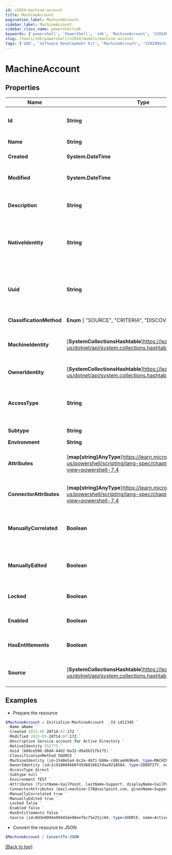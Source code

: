 ```yaml
---
id: v2024-machine-account
title: MachineAccount
pagination_label: MachineAccount
sidebar_label: MachineAccount
sidebar_class_name: powershellsdk
keywords: ['powershell', 'PowerShell', 'sdk', 'MachineAccount', 'V2024MachineAccount'] 
slug: /tools/sdk/powershell/v2024/models/machine-account
tags: ['SDK', 'Software Development Kit', 'MachineAccount', 'V2024MachineAccount']
---
```



# MachineAccount

## Properties

Name | Type | Description | Notes
------------ | ------------- | ------------- | -------------
**Id** | **String** | System-generated unique ID of the Object | [optional] [readonly] 
**Name** | **String** | Name of the Object | [required]
**Created** | **System.DateTime** | Creation date of the Object | [optional] [readonly] 
**Modified** | **System.DateTime** | Last modification date of the Object | [optional] [readonly] 
**Description** | **String** | A description of the machine account | [optional] 
**NativeIdentity** | **String** | The unique ID of the machine account generated by the source system | [required]
**Uuid** | **String** | The unique ID of the account as determined by the account schema | [optional] 
**ClassificationMethod** |  **Enum** [  "SOURCE",    "CRITERIA",    "DISCOVERY",    "MANUAL" ] | Classification Method | [required]
**MachineIdentity** | [**SystemCollectionsHashtable**]https://learn.microsoft.com/en-us/dotnet/api/system.collections.hashtable?view=net-9.0 | The machine identity this account is associated with | [optional] 
**OwnerIdentity** | [**SystemCollectionsHashtable**]https://learn.microsoft.com/en-us/dotnet/api/system.collections.hashtable?view=net-9.0 | The identity who owns this account. | [optional] 
**AccessType** | **String** | The connection type of the source this account is from | [optional] 
**Subtype** | **String** | The sub-type | [optional] 
**Environment** | **String** | Environment | [optional] 
**Attributes** | [**map[string]AnyType**]https://learn.microsoft.com/en-us/powershell/scripting/lang-spec/chapter-04?view=powershell-7.4 | Custom attributes specific to the machine account | [optional] 
**ConnectorAttributes** | [**map[string]AnyType**]https://learn.microsoft.com/en-us/powershell/scripting/lang-spec/chapter-04?view=powershell-7.4 | The connector attributes for the account | [required]
**ManuallyCorrelated** | **Boolean** | Indicates if the account has been manually correlated to an identity | [optional] [default to $false]
**ManuallyEdited** | **Boolean** | Indicates if the account has been manually edited | [required][default to $false]
**Locked** | **Boolean** | Indicates if the account is currently locked | [required]
**Enabled** | **Boolean** | Indicates if the account is enabled | [required][default to $false]
**HasEntitlements** | **Boolean** | Indicates if the account has entitlements | [required][default to $true]
**Source** | [**SystemCollectionsHashtable**]https://learn.microsoft.com/en-us/dotnet/api/system.collections.hashtable?view=net-9.0 | The source this machine account belongs to. | [required]

## Examples

- Prepare the resource
```powershell
$MachineAccount = Initialize-MachineAccount  -Id id12345 `
 -Name aName `
 -Created 2015-05-28T14:07:17Z `
 -Modified 2015-05-28T14:07:17Z `
 -Description Service account for Active Directory `
 -NativeIdentity 552775 `
 -Uuid {b0dce506-d6d4-44d2-8a32-d9a5b21fb175} `
 -ClassificationMethod SOURCE `
 -MachineIdentity {id=1540e5a4-6c2e-4bf1-b88e-c08cae0696e9, type=MACHINE_IDENTITY, name=SVC_ADService} `
 -OwnerIdentity {id=2c918084660f45d6016617daa9210584, type=IDENTITY, name=Adam Kennedy} `
 -AccessType direct `
 -Subtype null `
 -Environment TEST `
 -Attributes {firstName=SailPoint, lastName=Support, displayName=SailPoint Support} `
 -ConnectorAttributes {mail=machine-178@sailpoint.com, givenName=Support, displayName=SailPoint Support} `
 -ManuallyCorrelated true `
 -ManuallyEdited true `
 -Locked false `
 -Enabled false `
 -HasEntitlements false `
 -Source {id=8d3e0094e99445de98eef6c75e25jc04, type=SOURCE, name=Active Directory}
```

- Convert the resource to JSON
```powershell
$MachineAccount | ConvertTo-JSON
```


[[Back to top]](#) 

